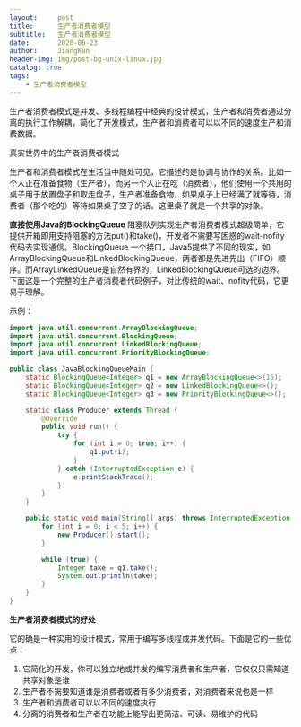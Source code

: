```yaml
---
layout:     post
title:      生产者消费者模型
subtitle:   生产者消费者模型
date:       2020-06-23
author:     JiangKun
header-img: img/post-bg-unix-linux.jpg
catalog: true
tags:
    - 生产者消费者模型
---
```



生产者消费者模式是并发、多线程编程中经典的设计模式，生产者和消费者通过分离的执行工作解耦，简化了开发模式，生产者和消费者可以以不同的速度生产和消费数据。

真实世界中的生产者消费者模式

生产者和消费者模式在生活当中随处可见，它描述的是协调与协作的关系。比如一个人正在准备食物（生产者），而另一个人正在吃（消费者），他们使用一个共用的桌子用于放置盘子和取走盘子，生产者准备食物，如果桌子上已经满了就等待，消费者（那个吃的）等待如果桌子空了的话。这里桌子就是一个共享的对象。


**直接使用Java的BlockingQueue**
阻塞队列实现生产者消费者模式超级简单，它提供开箱即用支持阻塞的方法put()和take()，开发者不需要写困惑的wait-nofity代码去实现通信。BlockingQueue 一个接口，Java5提供了不同的现实，如ArrayBlockingQueue和LinkedBlockingQueue，两者都是先进先出（FIFO）顺序。而ArrayLinkedQueue是自然有界的，LinkedBlockingQueue可选的边界。下面这是一个完整的生产者消费者代码例子，对比传统的wait、nofity代码，它更易于理解。


示例：

```java
import java.util.concurrent.ArrayBlockingQueue;
import java.util.concurrent.BlockingQueue;
import java.util.concurrent.LinkedBlockingQueue;
import java.util.concurrent.PriorityBlockingQueue;

public class JavaBlockingQueueMain {
    static BlockingQueue<Integer> q1 = new ArrayBlockingQueue<>(16);
    static BlockingQueue<Integer> q2 = new LinkedBlockingQueue<>();
    static BlockingQueue<Integer> q3 = new PriorityBlockingQueue<>();

    static class Producer extends Thread {
        @Override
        public void run() {
            try {
                for (int i = 0; true; i++) {
                    q1.put(i);
                }
            } catch (InterruptedException e) {
                e.printStackTrace();
            }
        }
    }

    public static void main(String[] args) throws InterruptedException {
        for (int i = 0; i < 5; i++) {
            new Producer().start();
        }

        while (true) {
            Integer take = q1.take();
            System.out.println(take);
        }
    }
}
```

**生产者消费者模式的好处**

它的确是一种实用的设计模式，常用于编写多线程或并发代码。下面是它的一些优点：

 1. 它简化的开发，你可以独立地或并发的编写消费者和生产者，它仅仅只需知道共享对象是谁
2. 生产者不需要知道谁是消费者或者有多少消费者，对消费者来说也是一样
 3. 生产者和消费者可以以不同的速度执行
 4. 分离的消费者和生产者在功能上能写出更简洁、可读、易维护的代码

